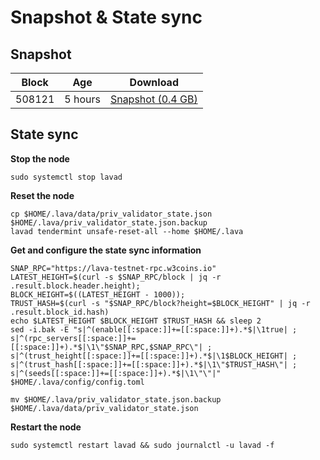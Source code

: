 # Snapshot & State sync

## Snapshot

| Block  | Age     | Download                                                                                                                   |
| ------ | ------- | -------------------------------------------------------------------------------------------------------------------------- |
|   508121   |  5 hours | [Snapshot (0.4 GB)](https://s3.eu-central-1.amazonaws.com/w3coins.io/snapshots/lava-testnet/lava_snapsot_latest.tar.lz4)  |

## State sync

**Stop the node**

```
sudo systemctl stop lavad
```

**Reset the node**

```
cp $HOME/.lava/data/priv_validator_state.json $HOME/.lava/priv_validator_state.json.backup
lavad tendermint unsafe-reset-all --home $HOME/.lava
```

**Get and configure the state sync information**

```
SNAP_RPC="https://lava-testnet-rpc.w3coins.io"
LATEST_HEIGHT=$(curl -s $SNAP_RPC/block | jq -r .result.block.header.height);
BLOCK_HEIGHT=$((LATEST_HEIGHT - 1000));
TRUST_HASH=$(curl -s "$SNAP_RPC/block?height=$BLOCK_HEIGHT" | jq -r .result.block_id.hash) 
echo $LATEST_HEIGHT $BLOCK_HEIGHT $TRUST_HASH && sleep 2
sed -i.bak -E "s|^(enable[[:space:]]+=[[:space:]]+).*$|\1true| ;
s|^(rpc_servers[[:space:]]+=[[:space:]]+).*$|\1\"$SNAP_RPC,$SNAP_RPC\"| ;
s|^(trust_height[[:space:]]+=[[:space:]]+).*$|\1$BLOCK_HEIGHT| ;
s|^(trust_hash[[:space:]]+=[[:space:]]+).*$|\1\"$TRUST_HASH\"| ;
s|^(seeds[[:space:]]+=[[:space:]]+).*$|\1\"\"|" $HOME/.lava/config/config.toml
```

```
mv $HOME/.lava/priv_validator_state.json.backup $HOME/.lava/data/priv_validator_state.json
```

**Restart the node**

```
sudo systemctl restart lavad && sudo journalctl -u lavad -f
```
